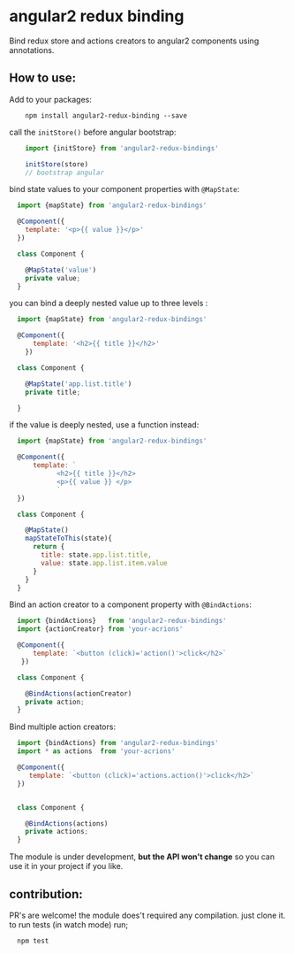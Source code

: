 angular2 redux binding
==========

Bind redux store and actions creators to angular2 components
using annotations.


How to use:
--------------------------

Add to your packages:
```
    npm install angular2-redux-binding --save
```
call the `initStore()` before angular bootstrap:
```javascript
    import {initStore} from 'angular2-redux-bindings'

    initStore(store)
    // bootstrap angular
```

bind state values to your component properties with `@MapState`:

```javascript
  import {mapState} from 'angular2-redux-bindings'

  @Component({
    template: '<p>{{ value }}</p>'
  })

  class Component {

    @MapState('value')
    private value;
  }

```

you can bind a deeply nested value up to three levels :

```javascript
  import {mapState} from 'angular2-redux-bindings'

  @Component({
      template: '<h2>{{ title }}</h2>'
    })

  class Component {

    @MapState('app.list.title')
    private title;

  }

```

if the value is deeply nested, use a function instead:

```javascript
  import {mapState} from 'angular2-redux-bindings'

  @Component({
      template: `
            <h2>{{ title }}</h2>
            <p>{{ value }} </p>
            `
  })

  class Component {

    @MapState()
    mapStateToThis(state){
      return {
        title: state.app.list.title,
        value: state.app.list.item.value
      }
    }
  }

```

Bind an action creator to a component property with `@BindActions`:

```javascript
  import {bindActions}   from 'angular2-redux-bindings'
  import {actionCreator} from 'your-acrions'

  @Component({
      template: `<button (click)='action()'>click</h2>`
   })

  class Component {

    @BindActions(actionCreator)
    private action;
  }

```

Bind multiple action creators:

```javascript
  import {bindActions} from 'angular2-redux-bindings'
  import * as actions  from 'your-acrions'

  @Component({
     template: `<button (click)='actions.action()'>click</h2>`
  })


  class Component {

    @BindActions(actions)
    private actions;
  }

```

The module is under development, **but the API won't change** so you can use it in your
project if you like.

contribution:
--------------------------

PR's are welcome!
the module does't required any compilation.
just clone it. to run tests (in watch mode) run;

```
  npm test
```